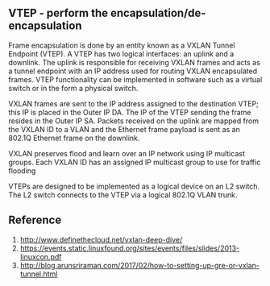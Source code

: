 VTEP - perform the encapsulation/de-encapsulation
-------------------------------------------------


Frame encapsulation is done by an entity known as a VXLAN Tunnel Endpoint (VTEP). A VTEP has two logical interfaces: an uplink and a downlink. The uplink is responsible for receiving VXLAN frames and acts as a tunnel endpoint with an IP address used for routing VXLAN encapsulated frames. VTEP functionality can be implemented in software such as a virtual switch or in the form a physical switch.

VXLAN frames are sent to the IP address assigned to the destination VTEP; this IP is placed in the Outer IP DA. The IP of the VTEP sending the frame resides in the Outer IP SA.  Packets received on the uplink are mapped from the VXLAN ID to a VLAN and the Ethernet frame payload is sent as an 802.1Q Ethernet frame on the downlink.

VXLAN preserves flood and learn over an IP network using IP multicast groups. Each VXLAN ID has an assigned IP multicast group to use for traffic flooding

VTEPs are designed to be implemented as a logical device on an L2 switch. The L2 switch connects to the VTEP via a logical 802.1Q VLAN trunk.


Reference
---------

1. http://www.definethecloud.net/vxlan-deep-dive/
2. https://events.static.linuxfound.org/sites/events/files/slides/2013-linuxcon.pdf
3. http://blog.arunsriraman.com/2017/02/how-to-setting-up-gre-or-vxlan-tunnel.html
